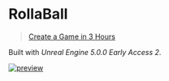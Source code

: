 # RollaBall

> [Create a Game in 3 Hours](https://www.youtube.com/watch?v=KQgOqyYoHAs)

Built with *Unreal Engine 5.0.0 Early Access 2*.

[![preview](https://user-images.githubusercontent.com/9247261/129453166-0c5e470b-cb62-40d4-a021-7661e21df3ca.jpg)](https://user-images.githubusercontent.com/9247261/129453149-0a262b87-f2b5-4656-ba7a-da9cca40253b.mp4)
